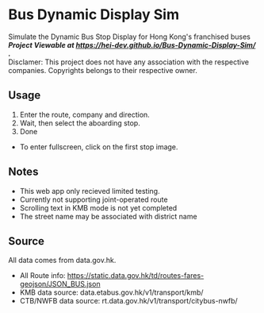 # Bus Dynamic Display Sim
 Simulate the Dynamic Bus Stop Display for Hong Kong's franchised buses\
***Project Viewable at https://hei-dev.github.io/Bus-Dynamic-Display-Sim/ .***\
 Disclamer: This project does not have any association with the respective companies. Copyrights belongs to their respective owner.
 
## Usage
 1. Enter the route, company and direction.
 2. Wait, then select the aboarding stop.
 3. Done
 - To enter fullscreen, click on the first stop image.

## Notes
 - This web app only recieved limited testing.
 - Currently not supporting joint-operated route
 - Scrolling text in KMB mode is not yet completed
 - The street name may be associated with district name

## Source
 All data comes from data.gov.hk.
 - All Route info: https://static.data.gov.hk/td/routes-fares-geojson/JSON_BUS.json
 - KMB data source: data.etabus.gov.hk/v1/transport/kmb/
 - CTB/NWFB data source: rt.data.gov.hk/v1/transport/citybus-nwfb/
